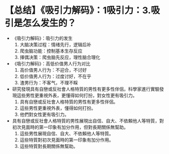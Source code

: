# 【总结】《吸引力解码》：1吸引力：3.吸引是怎么发生的？

-   《吸引力解码》：吸引力的发生
    1.  大脑决策过程：情绪先行，逻辑后补
    2.  爬虫脑功能：控制基本生存反应
    3.  擇偶决策：爬虫脑先反应，理性脑合理化
-   《吸引力解码》：高低价值男人行为对比
    1.  高价值男人行为：不迎合，不讨好
    2.  低价值男人行为：过度讨好，不在乎
    3.  渣男行为：不客气，不理不睬
-   研究發現具有自戀或反社會人格特質的男性有更多性伴侶，科學家進行實驗發現這些男性更重視外表，更懂得如何打扮，對女性更有吸引力。
    1.  具有自戀或反社會人格特質的男性有更多性伴侶。
    2.  這些男性更重視外表，懂得如何打扮。
    3.  他們對女性更有吸引力。
-   具有自戀或反社會人格特質的男性展現出自信、自大、不依賴他人等特質，對初次見面時的第一印象有加分作用，但對長期關係無幫助。
    1.  這些男性展現自信、自大、不依賴他人等特質。
    2.  這些特質對初次見面時的第一印象有加分作用。
    3.  這些特質對長期關係無幫助。
